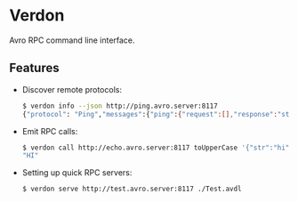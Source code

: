 # Verdon

Avro RPC command line interface.

## Features

+ Discover remote protocols:

  ```bash
  $ verdon info --json http://ping.avro.server:8117
  {"protocol": "Ping","messages":{"ping":{"request":[],"response":"string"}}}
  ```

+ Emit RPC calls:

  ```bash
  $ verdon call http://echo.avro.server:8117 toUpperCase '{"str":"hi"}'
  "HI"
  ```

+ Setting up quick RPC servers:

  ```bash
  $ verdon serve http://test.avro.server:8117 ./Test.avdl
  ```
